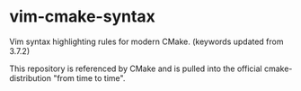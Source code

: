 # vim-cmake-syntax

Vim syntax highlighting rules for modern CMake. (keywords updated from 3.7.2)

This repository is referenced by CMake and is pulled into the official cmake-distribution "from time to time".
